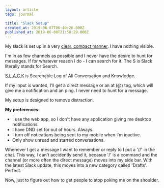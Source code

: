 ```yaml
---
layout: article
tags: journal

title: "Slack Setup"
created_at: 2019-06-07T06:40:26.000Z
published_at: 2019-06-08T21:58:29.000Z
---
```

My slack is set up in a very [clear, compact manner](https://twitter.com/JalisoCSP/status/1103943487492362241). I have nothing visible.

I'm in as few channels as possible and I never have the desire to hunt for messages. If for whatever reason I do - I can search for it. The S is Slack literally stands for Search.

[S.L.A.C.K](https://en.wikipedia.org/wiki/Slack_(software)) is Searchable Log of All Conversation and Knowledge.

If my input is wanted, I'll get a direct message or an at (@) tag, which will give me a notification and an ping. I never need to hunt for a message.

My setup is designed to remove distraction.

**My preferences:**

*   I use the web app, so I don't have any application giving me desktop notifications.
*   I have DND set for out of hours. Always.
*   I turn off notications being sent to my mobile when I'm inactive.
*   Only show unread and starred conversations.

Whenever I get a message I want to remember or reply to I put a '//' in the chat. This way, I can't accidently send it, becasue '/' is a command and the channel (or more often the direct message) moves into my side bar. With the latest Slack update, this moves into a new category called 'Drafts'. Perfect.

Now, just to figure out how to get people to stop poking me on the shoulder.
